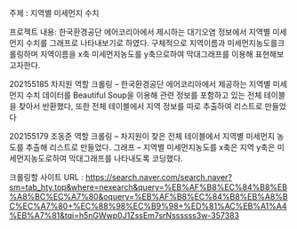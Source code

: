 주제 : 지역별 미세먼지 수치

프로젝트 내용:
한국환경공단 에어코리아에서 제시하는 대기오염 정보에서 지역별 미세먼지 수치를 그래프로 나타내보기로 하였다.
구체적으로 지역이름과 미세먼지농도를크롤링하며 지역이름을 x축 미세먼지농도를 y축으로하여 막대그래프를 이용해 표현해보고자한다.


202155185 차지원 역할
크롤링 – 한국환경공단 에어코리아에서 제공하는 지역별 미세먼지 수치 데이터를 Beautiful Soup을 이용해 관련 정보를 포함하고 있는 전체 테이블을 찾아서 반환했다,
         또한 전체 테이블에서 지역 정보를 따로 추출하여 리스트로 만들었다


202155179 조동준 역할
크롤링 – 차지원이 찾은 전체 테이블에서 지역별 미세먼지 농도를 추출해 리스트로 만들었다.
그래프 – 지역별 미세먼지농도를 x축은 지역 y축은 미세먼지농도로하여 막대그래프를 나타내도록 코딩했다.

크롤링할 사이트 URL : https://search.naver.com/search.naver?sm=tab_hty.top&where=nexearch&query=%EB%AF%B8%EC%84%B8%EB%A8%BC%EC%A7%80&oquery=%EB%AF%B8%EC%84%B8%EB%A8%BC%EC%A7%80+%EC%88%98%EC%B9%98+%ED%81%AC%EB%A1%A4%EB%A7%81&tqi=h5nGWwp0J1ZssEm7srNssssss3w-357383